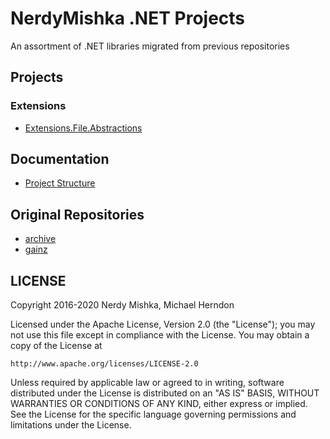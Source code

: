 # NerdyMishka .NET Projects

An assortment of .NET libraries migrated from previous repositories

## Projects

### Extensions

- [Extensions.File.Abstractions](src/Extensions/File.Abstractions/src/README.md)

## Documentation

- [Project Structure](docs/project_structure.md)

## Original Repositories

- [archive](https://gitlab.com/nerdymishka/archive)
- [gainz](https://gitlab.com/nerdymishka/gainz)

## LICENSE

Copyright 2016-2020 Nerdy Mishka, Michael Herndon

Licensed under the Apache License, Version 2.0 (the "License");
you may not use this file except in compliance with the License.
You may obtain a copy of the License at

    http://www.apache.org/licenses/LICENSE-2.0

Unless required by applicable law or agreed to in writing, software
distributed under the License is distributed on an "AS IS" BASIS,
WITHOUT WARRANTIES OR CONDITIONS OF ANY KIND, either express or implied.
See the License for the specific language governing permissions and
limitations under the License.
